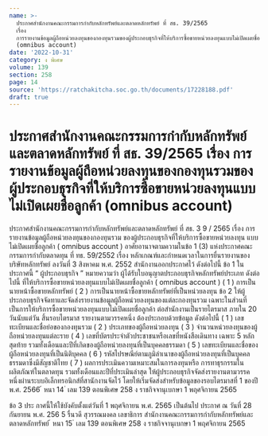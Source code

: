 ```yaml
---
name: >-
  ประกาศสำนักงานคณะกรรมการกำกับหลักทรัพย์และตลาดหลักทรัพย์ ที่ สธ. 39/2565
  เรื่อง
  การรายงานข้อมูลผู้ถือหน่วยลงทุนของกองทุนรวมของผู้ประกอบธุรกิจที่ให้บริการซื้อขายหน่วยลงทุนแบบไม่เปิดเผยชื่อลูกค้า
  (omnibus account)
date: '2022-10-31'
category: ง พิเศษ
volume: 139
section: 258
page: 14
source: 'https://ratchakitcha.soc.go.th/documents/17228188.pdf'
draft: true
---
```


# ประกาศสำนักงานคณะกรรมการกำกับหลักทรัพย์และตลาดหลักทรัพย์ ที่ สธ. 39/2565 เรื่อง การรายงานข้อมูลผู้ถือหน่วยลงทุนของกองทุนรวมของผู้ประกอบธุรกิจที่ให้บริการซื้อขายหน่วยลงทุนแบบไม่เปิดเผยชื่อลูกค้า (omnibus account)

ประกาศสำนักงานคณะกรรมการกำกับหลักทรัพย์และตลาดหลักทรัพย์ ที่ สธ. 3 9 / 2565 เรื่อง การรายงานข้อมูลผู้ถือหน่วยลงทุนของกองทุนรวม ของผู้ประกอบธุรกิจที่ให้บริการซื้อขายหน่วยลงทุน แบบไม่เปิดเผยชื่อลูกค้า ( omnibus account ) อาศัยอานาจตามความในข้อ 1 (3) แห่งประกาศคณะกรรมการกำกับตลาดทุน ที่ ทธ. 59/2552 เรื่อง หลักเกณฑ์และกำหนดเวลาในการยื่นรายงานของบริษัทหลักทรัพย์ ลงวันที่ 3 สิงหาคม พ.ศ. 2552 สำนักงานออกประกาศไว้ ดังต่อไปนี้ ข้อ 1 ในประกาศนี้ “ ผู้ประกอบธุรกิจ ” หมายความว่า ผู้ได้รับใบอนุญาตประกอบธุรกิจหลักทรัพย์ประเภท ดังต่อไปนี้ ที่ให้บริการซื้อขายหน่วยลงทุนแบบไม่เปิดเผยชื่อลูกค้า ( omnibus account ) ( 1 ) การเป็นนายหน้าซื้อขายหลักทรัพย์ ( 2 ) การเป็นนายหน้าซื้อขายหลักทรัพย์ที่เป็นหน่วยลงทุน ข้อ 2 ให้ผู้ประกอบธุรกิจจัดทาและจัดส่งรายงานข้อมูลผู้ถือหน่วยลงทุนของแต่ละกองทุนรวม เฉพาะในส่วนที่เป็นการให้บริการซื้อขายหน่วยลงทุนแบบไม่เปิดเผยชื่อลูกค้า ต่อสำนักงานเป็นรายไตรมาส ภายใน 20 วันนับแต่วัน สิ้นรอบไตรมาส รายงานตามวรรคหนึ่ง ต้องประกอบด้วยข้อมูล ดังต่อไปนี้ ( 1 ) เลขทะเบียนและชื่อย่อของกองทุนรวม ( 2 ) ประเภทของผู้ถือหน่วยลงทุน ( 3 ) จำนวนหน่วยลงทุนของผู้ถือหน่วยลงทุนแต่ละราย ( 4 ) เลขที่บัตรประจำตัวประชาชนหรือเลขที่หนังสือเดินทาง เฉพาะ 5 หลักสุดท้าย รวมทั้งเดือนและปีที่เกิดของผู้ถือหน่วยลงทุนที่เป็นบุคคลธรรมดา ( 5 ) เลขทะเบียนและชื่อของผู้ถือหน่วยลงทุนที่เป็นนิติบุคคล ( 6 ) รหัสไปรษณีย์ตามภูมิลำเนาของผู้ถือหน่วยลงทุนที่เป็นบุคคลธรรมดาซึ่งมีสัญชาติไทย ( 7 ) ผลการประเมินความเหมาะสมในการลงทุนหรือ การทาธุรกรรมในผลิตภัณฑ์ในตลาดทุน รวมทั้งเดือนและปีที่ประเมินล่าสุด ให้ผู้ประกอบธุรกิจจัดส่งรายงานตามวรรคหนึ่งผ่านระบบอิเล็กทรอนิกส์ที่สานักงานจัดไว้ โดยให้เริ่มจัดส่งสำหรับข้อมูลของรอบไตรมาสที่ 1 ของปี พ.ศ. 2566 ้ หนา 14 ่ เลม 139 ตอนพิเศษ 258 ง ราชกิจจานุเบกษา 1 พฤศจิกายน 2565

ข้อ 3 ประ กาศนี้ให้ใช้บังคับตั้งแต่วันที่ 1 พฤศจิกายน พ.ศ. 2565 เป็นต้นไป ประกาศ ณ วันที่ 28 กันยายน พ.ศ. 256 5 รื่นวดี สุวรรณมงคล เลขาธิการ สำนักงานคณะกรรมการกำกับหลักทรัพย์และตลาดหลักทรัพย์ ้ หนา 15 ่ เลม 139 ตอนพิเศษ 258 ง ราชกิจจานุเบกษา 1 พฤศจิกายน 2565
